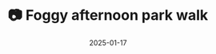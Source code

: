 ---
title: '📷 Foggy afternoon park walk'
date: '2025-01-17'
image: 'https://cdn.diblasio.social/static/photos/2025/20250117_141708.jpg'
alt_text: "A foggy path lined with bare trees in a grassy area."
tags:
  - "#Photography"
  - "#Netherlands"
  - "#Huizen"
  - "#Nature"
  - "#NaturePhotography"
  - "#Fujifilm"
  - "#FujiFilmXT20"
  - "#Mirrorless"
  - "#Landscape"
  - "#Pathway"
description: ''
created_date: '2025-01-17'
location: "60, Rijsbergenweg, Zenderwijk, Huizerhoogt, Huizen, Noord-Holland, Nederland, 1276 GA, Nederland"
exif_data: "FUJIFILM X-T20 XF27mmF2.8 (1/125 | f/5 | ISO 400)"
draft: false
---